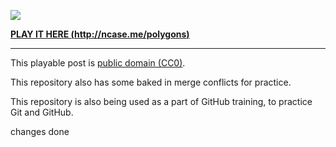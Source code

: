 ![](http://i.imgur.com/NcsRW1q.png)

**[PLAY IT HERE (http://ncase.me/polygons)](http://ncase.me/polygons)**

---

This playable post is [public domain (CC0)](http://creativecommons.org/publicdomain/zero/1.0).


This repository also has some baked in merge conflicts for practice. 

This repository is also being used as a part of GitHub training, to practice Git and GitHub.


changes done
